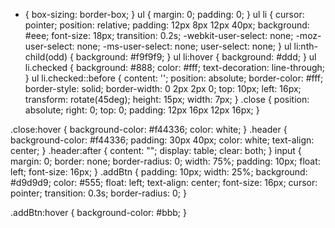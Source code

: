 * {
  box-sizing: border-box;
}
ul {
  margin: 0;
  padding: 0;
}
ul li {
  cursor: pointer;
  position: relative;
  padding: 12px 8px 12px 40px;
  background: #eee;
  font-size: 18px;
  transition: 0.2s;
  -webkit-user-select: none;
  -moz-user-select: none;
  -ms-user-select: none;
  user-select: none;
}
ul li:nth-child(odd) {
  background: #f9f9f9;
}
ul li:hover {
  background: #ddd;
}
ul li.checked {
  background: #888;
  color: #fff;
  text-decoration: line-through;
}
ul li.checked::before {
  content: '';
  position: absolute;
  border-color: #fff;
  border-style: solid;
  border-width: 0 2px 2px 0;
  top: 10px;
  left: 16px;
  transform: rotate(45deg);
  height: 15px;
  width: 7px;
}
.close {
  position: absolute;
  right: 0;
  top: 0;
  padding: 12px 16px 12px 16px;
}

.close:hover {
  background-color: #f44336;
  color: white;
}
.header {
  background-color: #f44336;
  padding: 30px 40px;
  color: white;
  text-align: center;
}
.header:after {
  content: "";
  display: table;
  clear: both;
}
input {
  margin: 0;
  border: none;
  border-radius: 0;
  width: 75%;
  padding: 10px;
  float: left;
  font-size: 16px;
}
.addBtn {
  padding: 10px;
  width: 25%;
  background: #d9d9d9;
  color: #555;
  float: left;
  text-align: center;
  font-size: 16px;
  cursor: pointer;
  transition: 0.3s;
  border-radius: 0;
}

.addBtn:hover {
  background-color: #bbb;
}
